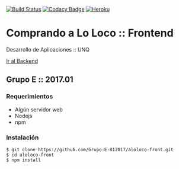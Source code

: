 [![Build Status](https://travis-ci.org/Grupo-E-012017/aloloco-front.svg?branch=master)](https://travis-ci.org/Grupo-E-012017/aloloco-front)
[![Codacy Badge](https://api.codacy.com/project/badge/Grade/4ce7ab16b8c643da994230c7aaa9620f)](https://www.codacy.com/app/Grupo-E-012017/aloloco-front?utm_source=github.com&amp;utm_medium=referral&amp;utm_content=Grupo-E-012017/aloloco-front&amp;utm_campaign=Badge_Grade)
[![Heroku](https://heroku-badge.herokuapp.com/?app=aloloco-grupo-e-front&style=flat)](https://aloloco-grupo-e-front.herokuapp.com/)

# Comprando a Lo Loco :: Frontend

Desarrollo de Aplicaciones :: UNQ

[Ir al Backend](https://github.com/Grupo-E-012017/aloloco)

## Grupo E :: 2017.01

### Requerimientos

 * Algún servidor web
 * Nodejs
 * npm
 
### Instalación

```
$ git clone https://github.com/Grupo-E-012017/aloloco-front.git
$ cd aloloco-front
$ npm install
```